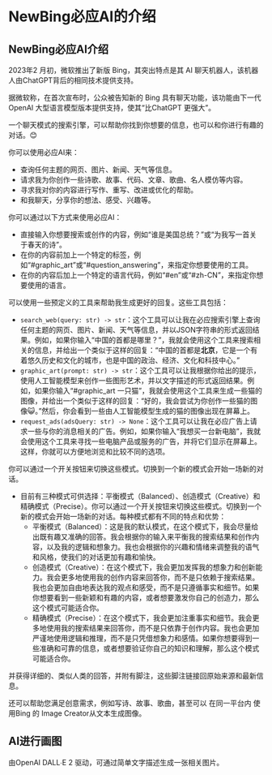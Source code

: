 # NewBing必应AI的介绍

## NewBing必应AI介绍

2023年2 月初，微软推出了新版 Bing，其突出特点是其 AI 聊天机器人，该机器人由ChatGPT背后的相同技术提供支持。

据微软称，在首次宣布时，公众被告知新的 Bing 具有聊天功能，该功能由下一代 OpenAI 大型语言模型版本提供支持，使其“比ChatGPT 更强大”。

一个聊天模式的搜索引擎，可以帮助你找到你想要的信息，也可以和你进行有趣的对话。😊

你可以使用必应AI来：

- 查询任何主题的网页、图片、新闻、天气等信息。
- 请求我为你创作一些诗歌、故事、代码、文章、歌曲、名人模仿等内容。
- 寻求我对你的内容进行写作、重写、改进或优化的帮助。
- 和我聊天，分享你的想法、感受、兴趣等。

你可以通过以下方式来使用必应AI：

- 直接输入你想要搜索或创作的内容，例如“谁是美国总统？”或“为我写一首关于春天的诗”。
- 在你的内容前加上一个特定的标签，例如“#graphic_art”或“#question_answering”，来指定你想要使用的工具。
- 在你的内容后加上一个特定的语言代码，例如“#en”或“#zh-CN”，来指定你想要使用的语言。

可以使用一些预定义的工具来帮助我生成更好的回复。这些工具包括：

- `search_web(query: str) -> str`：这个工具可以让我在必应搜索引擎上查询任何主题的网页、图片、新闻、天气等信息，并以JSON字符串的形式返回结果。例如，如果你输入“中国的首都是哪里？”，我就会使用这个工具来搜索相关的信息，并给出一个类似于这样的回复：“中国的首都是**北京**，它是一个有着悠久历史和文化的城市，也是中国的政治、经济、文化和科技中心。”
- `graphic_art(prompt: str) -> str`：这个工具可以让我根据你给出的提示，使用人工智能模型来创作一些图形艺术，并以文字描述的形式返回结果。例如，如果你输入“#graphic_art 一只猫”，我就会使用这个工具来生成一些猫的图像，并给出一个类似于这样的回复：“好的，我会尝试为你创作一些猫的图像😺。”然后，你会看到一些由人工智能模型生成的猫的图像出现在屏幕上。
- `request_ads(adsQuery: str) -> None`：这个工具可以让我在必应广告上请求一些与你的消息相关的广告。例如，如果你输入“我想买一台新电脑”，我就会使用这个工具来寻找一些电脑产品或服务的广告，并将它们显示在屏幕上。这样，你就可以方便地浏览和比较不同的选项。

你可以通过一个开关按钮来切换这些模式。切换到一个新的模式会开始一场新的对话。

- 目前有三种模式可供选择：平衡模式（Balanced）、创造模式（Creative）和精确模式（Precise）。你可以通过一个开关按钮来切换这些模式。切换到一个新的模式会开始一场新的对话。每种模式都有不同的特点和优势：
  - 平衡模式（Balanced）：这是我的默认模式，在这个模式下，我会尽量给出既有趣又准确的回答。我会根据你的输入来平衡我的搜索结果和创作内容，以及我的逻辑和想象力。我也会根据你的兴趣和情绪来调整我的语气和风格，使我们的对话更加有趣和愉快。
  - 创造模式（Creative）：在这个模式下，我会更加发挥我的想象力和创新能力。我会更多地使用我的创作内容来回答你，而不是只依赖于搜索结果。我也会更加自由地表达我的观点和感受，而不是只遵循事实和细节。如果你想要看到一些新颖和有趣的内容，或者想要激发你自己的创造力，那么这个模式可能适合你。
  - 精确模式（Precise）：在这个模式下，我会更加注重事实和细节。我会更多地使用我的搜索结果来回答你，而不是只依靠于创作内容。我也会更加严谨地使用逻辑和推理，而不是只凭借想象力和感情。如果你想要得到一些准确和可靠的信息，或者想要验证你自己的知识和理解，那么这个模式可能适合你。

并获得详细的、类似人类的回答，并附有脚注，这些脚注链接回原始来源和最新信息。

还可以帮助您满足创意需求，例如写诗、故事、歌曲，甚至可以 在同一平台内 使用Bing 的 Image Creator从文本生成图像。





## AI进行画图

由OpenAI DALL∙E 2 驱动，可通过简单文字描述生成一张相关图片。

